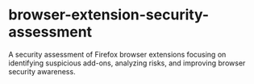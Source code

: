 # browser-extension-security-assessment
A security assessment of Firefox browser extensions focusing on identifying suspicious add-ons, analyzing risks, and improving browser security awareness.
